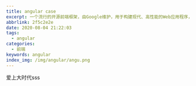 ```yaml
---
title: angular case
excerpt: 一个流行的开源前端框架，由Google维护，用于构建现代、高性能的Web应用程序，它提供了强大的组件化、数据绑定和路由功能，使开发者能够轻松创建交互丰富的单页面应用（SPA），同时具备可维护性和可测试性。
abbrlink: 2f5c2e2e
date: 2020-08-04 21:22:03
tags:
  - angular
categories:
  - 前端
keywords: angular
index_img: /img/angular/angu.png
---
```

爱上大时代sss
